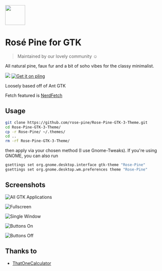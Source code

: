<img src="https://github.com/rose-pine/rose-pine-theme/raw/main/assets/icon.png" width="64" />

# Rosé Pine for GTK

> Maintained by our lovely community ☺️

All natural pine, faux fur and a bit of soho vibes for the classy minimalist.

[![](https://img.shields.io/badge/Rosé%20Pine%20Theme-191724)](https://github.com/rose-pine/rose-pine-theme)
[![Get it on pling](https://img.shields.io/badge/Get%20it%20on-Pling!-%23f9711b)](https://www.pling.com/p/1419252)

Loosely based off of Ant GTK

Fetch featured is [NerdFetch](https://github.com/ThatOneCalculator/NerdFetch)

## Usage

```sh
git clone https://github.com/rose-pine/Rose-Pine-GTK-3-Theme.git
cd Rose-Pine-GTK-3-Theme/
cp -r Rose-Pine/ ~/.themes/
cd ..
rm -rf Rose-Pine-GTK-3-Theme/

```

then apply via your chosen method (I use Gnome-Tweaks). If you're using GNOME, you can also run

```sh
gsettings set org.gnome.desktop.interface gtk-theme "Rose-Pine"
gsettings set org.gnome.desktop.wm.preferences theme "Rose-Pine"

```

## Screenshots

![All GTK Applications](https://cdn.discordapp.com/attachments/671117418189422594/751990416169107506/Rose-Screenshot_000.png)

![Fullscreen](https://cdn.discordapp.com/attachments/635625917623828520/750116874980818964/unknown.png)

![Single Window](https://camo.githubusercontent.com/34fc850da9909e0e684090da38b7d1c5ee07968a/68747470733a2f2f692e696d6775722e636f6d2f746c5a743158382e706e67)

![Buttons On](https://i.imgur.com/liNeNpf.png)

![Buttons Off](https://i.imgur.com/xYurQaL.png)


## Thanks to 

- [ThatOneCalculator](https://github.com/thatonecalculator)
